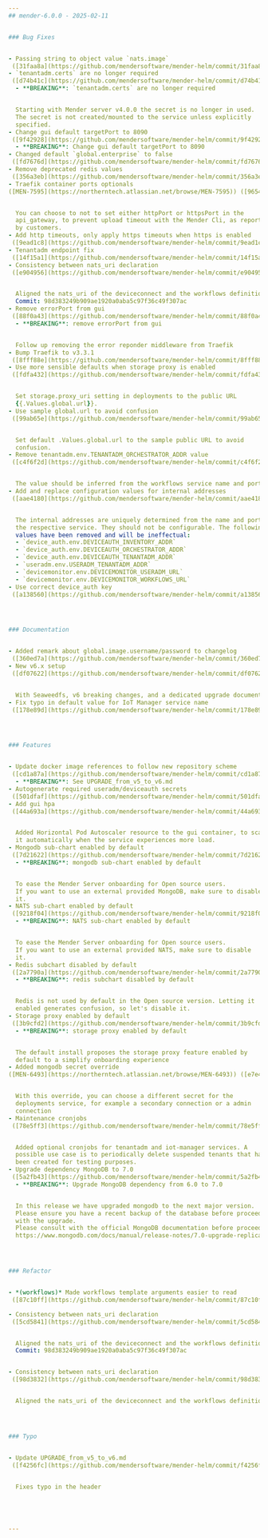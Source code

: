 ```yaml
---
## mender-6.0.0 - 2025-02-11


### Bug Fixes


- Passing string to object value `nats.image`
 ([31faa8a](https://github.com/mendersoftware/mender-helm/commit/31faa8ae5025b8be378b480cbef6b180754583fb))  by @alfrunes
- `tenantadm.certs` are no longer required
 ([d74b41c](https://github.com/mendersoftware/mender-helm/commit/d74b41c975529024f5a80ebe391fd8df0ded0dc2))  by @alfrunes
  - **BREAKING**: `tenantadm.certs` are no longer required


  Starting with Mender server v4.0.0 the secret is no longer in used.
  The secret is not created/mounted to the service unless explicitly
  specified.
- Change gui default targetPort to 8090
 ([9f42928](https://github.com/mendersoftware/mender-helm/commit/9f42928daebc7d377db6f074a0e9be1cd099962e))  by @alfrunes
  - **BREAKING**: Change gui default targetPort to 8090
- Changed default `global.enterprise` to false
 ([fd7676d](https://github.com/mendersoftware/mender-helm/commit/fd7676d78d483daa73e8661776e10f06fc5df77c))  by @alfrunes
- Remove deprecated redis values
 ([356a3eb](https://github.com/mendersoftware/mender-helm/commit/356a3eb4eb624f82e7442ae9ff7380c7b8d1e0a2))  by @alfrunes
- Traefik container ports optionals
([MEN-7595](https://northerntech.atlassian.net/browse/MEN-7595)) ([9654235](https://github.com/mendersoftware/mender-helm/commit/9654235292dfeeeb0d1f9d203e5faffc5b9ed230))  by @oldgiova


  You can choose to not to set either httpPort or httpsPort in the
  api_gateway, to prevent upload timeout with the Mender Cli, as reported
  by customers.
- Add http timeouts, only apply https timeouts when https is enabled
 ([9ead1c8](https://github.com/mendersoftware/mender-helm/commit/9ead1c8e3b7942b80e1d238a0b535c7ff1b58087))  by @chriswiggins
- Tenantadm endpoint fix
 ([14f15a1](https://github.com/mendersoftware/mender-helm/commit/14f15a16faf3ede3b49eefb5a820be8695a69f10))  by @oldgiova
- Consistency between nats_uri declaration
 ([e904956](https://github.com/mendersoftware/mender-helm/commit/e904956f1ad3ef1915aade0844582ac7b9dedcbc))  by @oldgiova


  Aligned the nats_uri of the deviceconnect and the workflows definitions to the other services.
  Commit: 98d383249b909ae1920a0aba5c97f36c49f307ac
- Remove errorPort from gui
 ([88f0a43](https://github.com/mendersoftware/mender-helm/commit/88f0a4355bae41b3ebe1fd316f791eb22b3a22ce))  by @oldgiova
  - **BREAKING**: remove errorPort from gui


  Follow up removing the error reponder middleware from Traefik
- Bump Traefik to v3.3.1
 ([8fff88e](https://github.com/mendersoftware/mender-helm/commit/8fff88ea6734ef16315ab8d0847f0974f2a96dd8))  by @alfrunes
- Use more sensible defaults when storage proxy is enabled
 ([fdfa432](https://github.com/mendersoftware/mender-helm/commit/fdfa43231bc7cfec35cc8572fc7142cb057c7bdd))  by @alfrunes


  Set storage.proxy_uri setting in deployments to the public URL
  {{.Values.global.url}}.
- Use sample global.url to avoid confusion
 ([99ab65e](https://github.com/mendersoftware/mender-helm/commit/99ab65ebfe0258b2f9d6688c05662ffeffaa91c7))  by @oldgiova


  Set default .Values.global.url to the sample public URL to avoid
  confusion.
- Remove tenantadm.env.TENANTADM_ORCHESTRATOR_ADDR value
 ([c4f6f2d](https://github.com/mendersoftware/mender-helm/commit/c4f6f2dfbdcefa4c20287cd80e50addd339652ed))  by @alfrunes


  The value should be inferred from the workflows service name and port.
- Add and replace configuration values for internal addresses
 ([aae4180](https://github.com/mendersoftware/mender-helm/commit/aae4180cc2a919b8f01f7eebd38d15644e36b2d2))  by @alfrunes


  The internal addresses are uniquely determined from the name and port of
  the respective service. They should not be configurable. The following
  values have been removed and will be ineffectual:
  - `device_auth.env.DEVICEAUTH_INVENTORY_ADDR`
  - `device_auth.env.DEVICEAUTH_ORCHESTRATOR_ADDR`
  - `device_auth.env.DEVICEAUTH_TENANTADM_ADDR`
  - `useradm.env.USERADM_TENANTADM_ADDR`
  - `devicemonitor.env.DEVICEMONITOR_USERADM_URL`
  - `devicemonitor.env.DEVICEMONITOR_WORKFLOWS_URL`
- Use correct device_auth key
 ([a138560](https://github.com/mendersoftware/mender-helm/commit/a138560c3cd46c2061ea0c8dbc3ea9686d3e7969))  by @oldgiova




### Documentation


- Added remark about global.image.username/password to changelog
 ([360ed7a](https://github.com/mendersoftware/mender-helm/commit/360ed7aac1e024fb9655f5e5bb9e9a7b241a23d6))  by @alfrunes
- New v6.x setup
 ([df07622](https://github.com/mendersoftware/mender-helm/commit/df076223f8c5c6fb60714eeb26cef101098b1b1a))  by @oldgiova


  With Seaweedfs, v6 breaking changes, and a dedicated upgrade document
- Fix typo in default value for IoT Manager service name
 ([178e89d](https://github.com/mendersoftware/mender-helm/commit/178e89deaf25e040a21ef6db83ed6d28724e2785))  by @alfrunes




### Features


- Update docker image references to follow new repository scheme
 ([cd1a87a](https://github.com/mendersoftware/mender-helm/commit/cd1a87aafd1e539a618b8417b83537d5c2c72bcb))  by @alfrunes
  - **BREAKING**: See UPGRADE_from_v5_to_v6.md
- Autogenerate required useradm/deviceauth secrets
 ([501dfaf](https://github.com/mendersoftware/mender-helm/commit/501dfaf6988b41ec7b918e7f62ffc55be4c63c0c))  by @alfrunes
- Add gui hpa
 ([44a693a](https://github.com/mendersoftware/mender-helm/commit/44a693ab6d83a6b488df45409121e7df9704e066))  by @oldgiova


  Added Horizontal Pod Autoscaler resource to the gui container, to scale
  it automatically when the service experiences more load.
- Mongodb sub-chart enabled by default
 ([7d21622](https://github.com/mendersoftware/mender-helm/commit/7d216224eada725facf37405d9b4456b0970e92c))  by @oldgiova
  - **BREAKING**: mongodb sub-chart enabled by default


  To ease the Mender Server onboarding for Open source users.
  If you want to use an external provided MongoDB, make sure to disable
  it.
- NATS sub-chart enabled by default
 ([9218f04](https://github.com/mendersoftware/mender-helm/commit/9218f047f8968aa16549132f6f536b7c6f7ba97b))  by @oldgiova
  - **BREAKING**: NATS sub-chart enabled by default


  To ease the Mender Server onboarding for Open source users.
  If you want to use an external provided NATS, make sure to disable
  it.
- Redis subchart disabled by default
 ([2a7790a](https://github.com/mendersoftware/mender-helm/commit/2a7790ae5f60a77290aafc9aa67aa861cfe0f2ba))  by @oldgiova
  - **BREAKING**: redis subchart disabled by default


  Redis is not used by default in the Open source version. Letting it
  enabled generates confusion, so let's disable it.
- Storage proxy enabled by default
 ([3b9cfd2](https://github.com/mendersoftware/mender-helm/commit/3b9cfd23f2fa7e31fc8f59769d78c8cf63e7fc17))  by @oldgiova
  - **BREAKING**: storage proxy enabled by default


  The default install proposes the storage proxy feature enabled by
  default to a simplify onboarding experience
- Added mongodb secret override
([MEN-6493](https://northerntech.atlassian.net/browse/MEN-6493)) ([e7e4326](https://github.com/mendersoftware/mender-helm/commit/e7e4326cfdb24840154312e13077f692be74f377))  by @oldgiova


  With this override, you can choose a different secret for the
  deployments service, for example a secondary connection or a admin
  connection
- Maintenance cronjobs
 ([78e5ff3](https://github.com/mendersoftware/mender-helm/commit/78e5ff366ac23a6d1a10f4fd78983167c4f90f76))  by @oldgiova


  Added optional cronjobs for tenantadm and iot-manager services. A
  possible use case is to periodically delete suspended tenants that has
  been created for testing purposes.
- Upgrade dependency MongoDB to 7.0
 ([5a2fb43](https://github.com/mendersoftware/mender-helm/commit/5a2fb43ed0b8201ce4cbbf99096182126076a7ed))  by @alfrunes
  - **BREAKING**: Upgrade MongoDB dependency from 6.0 to 7.0


  In this release we have upgraded mongodb to the next major version.
  Please ensure you have a recent backup of the database before proceeding
  with the upgrade.
  Please consult with the official MongoDB documentation before proceeding
  https://www.mongodb.com/docs/manual/release-notes/7.0-upgrade-replica-set/




### Refactor


- *(workflows)* Made workflows template arguments easier to read
 ([87c10ff](https://github.com/mendersoftware/mender-helm/commit/87c10ff848583eb3a982eb5c2565436d5fad6224))  by @alfrunes

- Consistency between nats_uri declaration
 ([5cd5841](https://github.com/mendersoftware/mender-helm/commit/5cd5841a9a95f125442dd84827ef69157148f87e))  by @oldgiova


  Aligned the nats_uri of the deviceconnect and the workflows definitions to the other services.
  Commit: 98d383249b909ae1920a0aba5c97f36c49f307ac


- Consistency between nats_uri declaration
 ([98d3832](https://github.com/mendersoftware/mender-helm/commit/98d383249b909ae1920a0aba5c97f36c49f307ac))  by @oldgiova


  Aligned the nats_uri of the deviceconnect and the workflows definitions to the other services




### Typo


- Update UPGRADE_from_v5_to_v6.md
 ([f4256fc](https://github.com/mendersoftware/mender-helm/commit/f4256fcc4d4d876a827fa60510ddb51df31857a2))  by @LinAnt


  Fixes typo in the header





---
```

